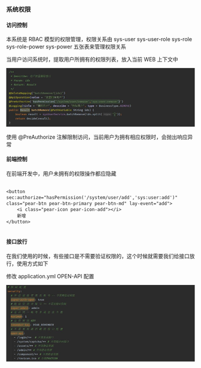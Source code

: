 ### 系统权限

#### 访问控制

本系统是 RBAC 模型的权限管理，权限关系由 sys-user sys-user-role sys-role sys-role-power sys-power 五张表来管理权限关系

当用户访问系统时，提取用户所拥有的权限列表，放入当前 WEB 上下文中

![](README_files/2.jpg)

使用 @PreAuthorize 注解限制访问，当前用户为拥有相应权限时，会抛出响应异常

#### 前端控制

在前端开发中，用户未拥有的权限操作都应隐藏

```

<button sec:authorize="hasPermission('/system/user/add','sys:user:add')" class="pear-btn pear-btn-primary pear-btn-md" lay-event="add">
    <i class="pear-icon pear-icon-add"></i>
    新增
</button>
	
```


#### 接口放行

在我们使用的时候，有些接口是不需要验证权限的，这个时候就需要我们给接口放行，使用方式如下

修改 application.yml OPEN-API 配置

![](README_files/1.jpg)